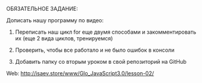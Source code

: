 ОБЯЗАТЕЛЬНОЕ ЗАДАНИЕ:

Дописать нашу программу по видео:
1) Переписать наш цикл for еще двумя способами и закомментировать их (еще 2 вида циклов, тренируемся)

2) Проверить, чтобы все работало и не было ошибок в консоли

3) Добавить папку со вторым уроком в свой репозиторий на GitHub

Web: http://isaev.store/www/Glo_JavaScript3.0/lesson-02/
